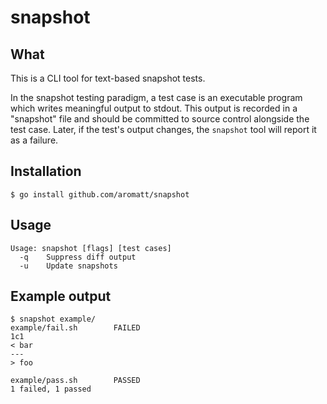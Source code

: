 # snapshot
## What
This is a CLI tool for text-based snapshot tests.

In the snapshot testing paradigm, a test case is an executable program which writes
meaningful output to stdout. This output is recorded in a "snapshot" file and should
be committed to source control alongside the test case. Later, if the test's output
changes, the `snapshot` tool will report it as a failure.

## Installation
```
$ go install github.com/aromatt/snapshot
```
## Usage
```
Usage: snapshot [flags] [test cases]
  -q    Suppress diff output
  -u    Update snapshots
```

## Example output
```
$ snapshot example/
example/fail.sh        FAILED
1c1
< bar
---
> foo

example/pass.sh        PASSED
1 failed, 1 passed
```
